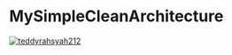 # MySimpleCleanArchitecture

[![teddyrahsyah212](https://circleci.com/gh/teddyrahsyah212/MySimpleCleanArchitecture.svg?style=svg)](https://circleci.com/gh/teddyrahsyah212/MySimpleCleanArchitecture)
